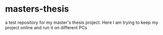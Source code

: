 # masters-thesis
a test repository for my master's thesis project. Here I am trying to keep my project online and run it on different PCs
